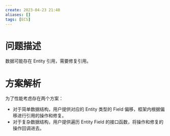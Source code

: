 ```yaml
---
create: 2023-04-23 21:40
aliases: []
tags: [ECS]
---
```

# 问题描述
数据可能存在 Entity 引用，需要修复引用。
# 方案解析
为了性能考虑存在两个方案：
- 对于简单数据结构，用户提供对应的 Entity 类型的 Field 偏移，框架内根据偏移进行引用的操作和修复。
- 对于复杂数据结构，用户提供遍历 Entity Field 的接口函数，将操作和修复的操作回调进去。
